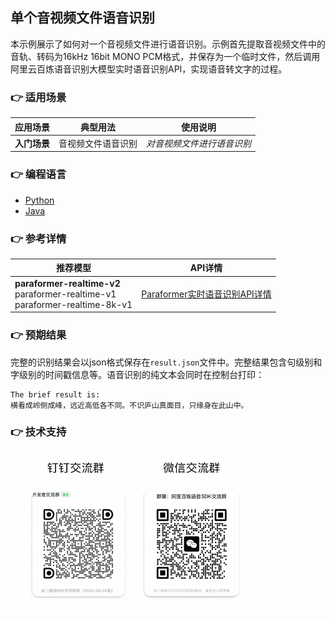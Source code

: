 [comment]: # (title and brief introduction of the sample)
## 单个音视频文件语音识别
本示例展示了如何对一个音视频文件进行语音识别。示例首先提取音视频文件中的音轨、转码为16kHz 16bit MONO PCM格式，并保存为一个临时文件，然后调用阿里云百炼语音识别大模型实时语音识别API，实现语音转文字的过程。

[comment]: # (list of scenarios of the sample)
### :point_right: 适用场景

| 应用场景     | 典型用法      | 使用说明            |
|----------|-----------|-----------------|
| **入门场景** | 音视频文件语音识别 | *对音视频文件进行语音识别*  |

[comment]: # (supported programming languages of the sample)
### :point_right: 编程语言
- [Python](./python)
- [Java](./java)

[comment]: # (model and interface of the sample)
### :point_right: 参考详情

| 推荐模型 | API详情 |
| ----- | ----- |
| **paraformer-realtime-v2**<br>paraformer-realtime-v1<br>paraformer-realtime-8k-v1 | [Paraformer实时语音识别API详情](https://help.aliyun.com/zh/model-studio/developer-reference/paraformer-real-time-speech-recognition-api) |

### :point_right: 预期结果

完整的识别结果会以json格式保存在```result.json```文件中。完整结果包含句级别和字级别的时间戳信息等。语音识别的纯文本会同时在控制台打印：
```text
The brief result is:
横看成岭侧成峰，远近高低各不同。不识庐山真面目，只缘身在此山中。
```

[comment]: # (technical support of the sample)
### :point_right: 技术支持
<img src="../../../docs/image/groups.png" width="400"/>
